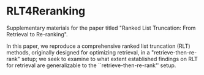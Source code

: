 # RLT4Reranking
Supplementary materials for the paper titled "Ranked List Truncation: From Retrieval to Re-ranking". 

In this paper, we reproduce a comprehensive ranked list truncation (RLT) methods, originally designed for optimizing retrieval, in a "retrieve-then-re-rank" setup; we seek to examine to what extent established findings on RLT for retrieval are generalizable to the ``retrieve-then-re-rank'' setup.
